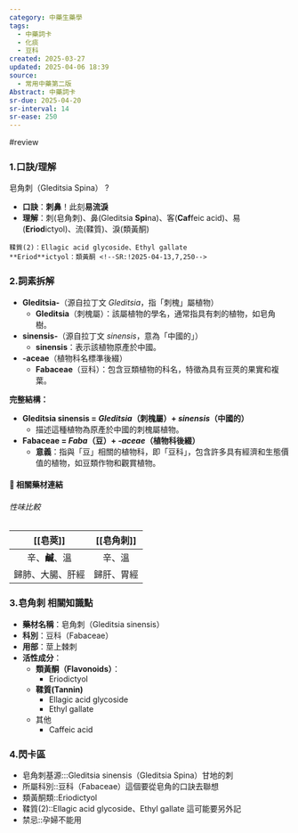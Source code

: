```yaml
---
category: 中藥生藥學
tags:
  - 中藥詞卡
  - 化痰
  - 豆科
created: 2025-03-27
updated: 2025-04-06 18:39
source:
  - 常用中藥第二版
Abstract: 中藥詞卡
sr-due: 2025-04-20
sr-interval: 14
sr-ease: 250
---
```

#review 



### 1.口訣/理解
皂角刺（Gleditsia Spina）
?
- **口訣**：**刺鼻**！此刻**易流淚**
- **理解**：刺(皂角刺)、鼻(Gleditsia **Spi**na)、客(**Caf**feic acid)、易(**Eriod**ictyol)、流(鞣質)、淚(類黃酮)
>  
	鞣質(2)：Ellagic acid glycoside、Ethyl gallate 
	**Eriod**ictyol：類黃酮 <!--SR:!2025-04-13,7,250-->



### 2.詞素拆解
- **Gleditsia-**（源自拉丁文 *Gleditsia*，指「刺槐」屬植物）
  - **Gleditsia**（刺槐屬）：該屬植物的學名，通常指具有刺的植物，如皂角樹。
- **sinensis-**（源自拉丁文 *sinensis*，意為「中國的」）
  - **sinensis**：表示該植物原產於中國。
- **-aceae**（植物科名標準後綴）
  - **Fabaceae**（豆科）：包含豆類植物的科名，特徵為具有豆莢的果實和複葉。

**完整結構：**
- **Gleditsia sinensis = *Gleditsia*（刺槐屬）+ *sinensis*（中國的）**
  - 描述這種植物為原產於中國的刺槐屬植物。
- **Fabaceae = *Faba*（豆）+ *-aceae*（植物科後綴）**
  - **意義**：指與「豆」相關的植物科，即「豆科」，包含許多具有經濟和生態價值的植物，如豆類作物和觀賞植物。



#### 📌 相關藥材連結


###### 性味比較

|  [[皂莢]]   | [[皂角刺]] |
| :-------: | :-----: |
| 辛、**鹹**、溫 |   辛、溫   |
| 歸肺、大腸、肝經  |  歸肝、胃經  |




### 3.皂角刺 相關知識點

- **藥材名稱**：皂角刺（Gleditsia sinensis）
- **科別**：豆科（Fabaceae）
- **用部**：莖上棘刺
- **活性成分**：
  - **類黃酮（Flavonoids）**：
    - Eriodictyol
  - **鞣質(Tannin)**
    - Ellagic acid glycoside
    - Ethyl gallate
  - 其他
    - Caffeic acid


### 4.閃卡區

- 皂角刺基源:::Gleditsia sinensis（Gleditsia Spina）甘地的刺 <!--SR:!2025-04-09,3,250!2025-04-13,7,250-->
- 所屬科別::豆科（Fabaceae）這個要從皂角的口訣去聯想 <!--SR:!2025-04-21,15,290-->
- 類黃酮類::Eriodictyol <!--SR:!2025-04-09,3,250-->
- 鞣質(2)::Ellagic acid glycoside、Ethyl gallate 這可能要另外記 <!--SR:!2025-04-08,2,250-->
- 禁忌::孕婦不能用 <!--SR:!2025-04-20,14,290-->

